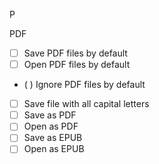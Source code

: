 P

PDF

- [ ] Save PDF files by default
- [ ] Open PDF files by default
- ( ) Ignore PDF files by default
- [ ] Save file with all capital letters
- [ ] Save as PDF
- [ ] Open as PDF
- [ ] Save as EPUB
- [ ] Open as EPUB
